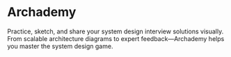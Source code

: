 # Archademy
Practice, sketch, and share your system design interview solutions visually. From scalable architecture diagrams to expert feedback—Archademy helps you master the system design game.
